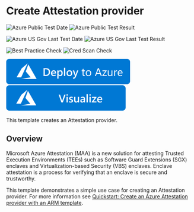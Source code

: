 # Create Attestation provider

![Azure Public Test Date](https://azurequickstartsservice.blob.core.windows.net/badges/quickstarts/microsoft.attestation/attestation-provider-create/PublicLastTestDate.svg)
![Azure Public Test Result](https://azurequickstartsservice.blob.core.windows.net/badges/quickstarts/microsoft.attestation/attestation-provider-create/PublicDeployment.svg)

![Azure US Gov Last Test Date](https://azurequickstartsservice.blob.core.windows.net/badges/quickstarts/microsoft.attestation/attestation-provider-create/FairfaxLastTestDate.svg)
![Azure US Gov Last Test Result](https://azurequickstartsservice.blob.core.windows.net/badges/quickstarts/microsoft.attestation/attestation-provider-create/FairfaxDeployment.svg)

![Best Practice Check](https://azurequickstartsservice.blob.core.windows.net/badges/quickstarts/microsoft.attestation/attestation-provider-create/BestPracticeResult.svg)
![Cred Scan Check](https://azurequickstartsservice.blob.core.windows.net/badges/quickstarts/microsoft.attestation/attestation-provider-create/CredScanResult.svg)

[![Deploy To Azure](https://raw.githubusercontent.com/Azure/azure-quickstart-templates/master/1-CONTRIBUTION-GUIDE/images/deploytoazure.svg?sanitize=true)](https://portal.azure.com/#create/Microsoft.Template/uri/https%3A%2F%2Fraw.githubusercontent.com%2FAzure%2Fazure-quickstart-templates%2Fmaster%2Fquickstarts%2Fmicrosoft.attestation%2Fattestation-provider-create%2Fazuredeploy.json)
[![Visualize](https://raw.githubusercontent.com/Azure/azure-quickstart-templates/master/1-CONTRIBUTION-GUIDE/images/visualizebutton.svg?sanitize=true)](http://armviz.io/#/?load=https%3A%2F%2Fraw.githubusercontent.com%2FAzure%2Fazure-quickstart-templates%2Fmaster%2Fquickstarts%2Fmicrosoft.attestation%2Fattestation-provider-create%2Fazuredeploy.json)

This template creates an Attestation provider.

## Overview

Microsoft Azure Attestation (MAA) is a new solution for attesting Trusted Execution Environments (TEEs) such as Software Guard Extensions (SGX) enclaves and Virtualization-based Security (VBS) enclaves. Enclave attestation is a process for verifying that an enclave is secure and trustworthy.

This template demonstrates a simple use case for creating an Attestation provider. For more information see [Quickstart: Create an Azure Attestation provider with an ARM template](https://docs.microsoft.com/azure/attestation/quickstart-template).
